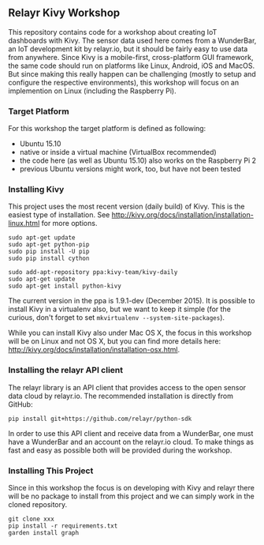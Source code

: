 ## Relayr Kivy Workshop

This repository contains code for a workshop about creating IoT dashboards with Kivy.
The sensor data used here comes from a WunderBar, an IoT development kit by relayr.io,
but it should be fairly easy to use data from anywhere.
Since Kivy is a mobile-first, cross-platform GUI framework, the same code should run
on platforms like Linux, Android, iOS and MacOS.
But since making this really happen can be challenging (mostly to setup and configure
the respective environments), this workshop will focus on an implemention on Linux
(including the Raspberry Pi).

### Target Platform

For this workshop the target platform is defined as following:

- Ubuntu 15.10
- native or inside a virtual machine (VirtualBox recommended)
- the code here (as well as Ubuntu 15.10) also works on the Raspberry Pi 2
- previous Ubuntu versions might work, too, but have not been tested

### Installing Kivy

This project uses the most recent version (daily build) of Kivy.
This is the easiest type of installation.
See http://kivy.org/docs/installation/installation-linux.html for more options.

```
sudo apt-get update
sudo apt-get python-pip
sudo pip install -U pip
sudo pip install cython

sudo add-apt-repository ppa:kivy-team/kivy-daily
sudo apt-get update
sudo apt-get install python-kivy
````

The current version in the ppa is 1.9.1-dev (December 2015).
It is possible to install Kivy in a virtualenv also, but we want to keep it simple 
(for the curious, don't forget to set `mkvirtualenv --system-site-packages`).

While you can install Kivy also under Mac OS X, the focus in this workshop will be
on Linux and not OS X, but you can find more details here:
http://kivy.org/docs/installation/installation-osx.html.

### Installing the relayr API client

The relayr library is an API client that provides access to the open sensor data 
cloud by relayr.io.
The recommended installation is directly from GitHub:

`pip install git+https://github.com/relayr/python-sdk`

In order to use this API client and receive data from a WunderBar, one must have
a WunderBar and an account on the relayr.io cloud. 
To make things as fast and easy as possible both will be provided during the
workshop.
  
### Installing This Project

Since in this workshop the focus is on developing with Kivy and relayr there will
be no package to install from this project and we can simply work in the cloned
repository.

```
git clone xxx
pip install -r requirements.txt
garden install graph
```

